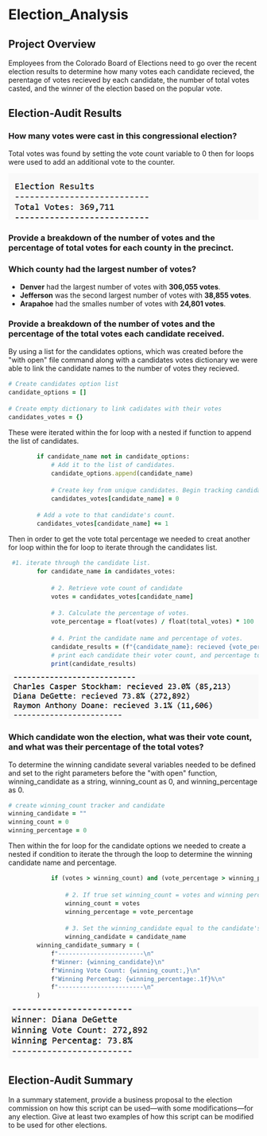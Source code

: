 # Election_Analysis

## Project Overview
Employees from the Colorado Board of Elections need to go over the recent election results to determine how many votes each candidate recieved, the perentage of votes recieved by each candidate, the number of total votes casted, and the winner of the election based on the popular vote.


## Election-Audit Results 

### How many votes were cast in this congressional election?

Total votes was found by setting the vote count variable to 0 then for loops were used to add an additional vote to the counter.

![total votes](https://github.com/vanessaneang/Election_Analysis/blob/main/Resources/total_votes.png)

### Provide a breakdown of the number of votes and the percentage of total votes for each county in the precinct.

### Which county had the largest number of votes?

  - **Denver** had the largest number of votes with **306,055 votes**.
  - **Jefferson** was the second largest number of votes with **38,855 votes**.
  - **Arapahoe** had the smalles number of votes with **24,801 votes**.

### Provide a breakdown of the number of votes and the percentage of the total votes each candidate received.

By using a list for the candidates options, which was created before the "with open" file command along with a candidates votes dictionary we were able to link the candidate names to the number of votes they recieved.

```ruby
# Create candidates option list
candidate_options = [] 

# Create empty dictionary to link cadidates with their votes
candidates_votes = {}
```
 These were iterated within the for loop with a nested if function to append the list of candidates. 
 
```ruby
        if candidate_name not in candidate_options:
            # Add it to the list of candidates.
            candidate_options.append(candidate_name)

            # Create key from unique candidates. Begin tracking candidate;s votes.
            candidates_votes[candidate_name] = 0

        # Add a vote to that candidate's count.
        candidates_votes[candidate_name] += 1
```

Then in order to get the vote total percentage we needed to creat another for loop within the for loop to iterate through the candidates list.  

```ruby
 #1. iterate through the candidate list.
        for candidate_name in candidates_votes:

            # 2. Retrieve vote count of candidate
            votes = candidates_votes[candidate_name]

            # 3. Calculate the percentage of votes.
            vote_percentage = float(votes) / float(total_votes) * 100

            # 4. Print the candidate name and percentage of votes.
            candidate_results = (f"{candidate_name}: recieved {vote_percentage:.1f}% ({votes:,})\n")
            # print each candidate their voter count, and percentage to the terminal.
            print(candidate_results)
```
![percentage_total_by_candidate](https://github.com/vanessaneang/Election_Analysis/blob/main/Resources/percentage_of_votes_by_candidates.png)

### Which candidate won the election, what was their vote count, and what was their percentage of the total votes?

To determine the winning candidate several variables needed to be defined and set to the right parameters before the "with open" function, winning_candidate as a string, winning_count as 0, and winning_percentage as 0.
```ruby
# create winning_count tracker and candidate
winning_candidate = ""
winning_count = 0
winning_percentage = 0
```
Then within the for loop for the candidate options we needed to create a nested if condition to iterate the through the loop to determine the winning candidate name and percentage.

```ruby
            if (votes > winning_count) and (vote_percentage > winning_percentage):

                # 2. If true set winning_count = votes and winning percent= vote percent
                winning_count = votes
                winning_percentage = vote_percentage

                # 3. Set the winning_candidate equal to the candidate's name
                winning_candidate = candidate_name 
        winning_candidate_summary = (
            f"------------------------\n"
            f"Winner: {winning_candidate}\n"
            f"Winning Vote Count: {winning_count:,}\n"
            f"Winning Percentag: {winning_percentage:.1f}%\n"
            f"------------------------\n"
        )
```
![winner](https://github.com/vanessaneang/Election_Analysis/blob/main/Resources/winning_candidate.png)

## Election-Audit Summary
In a summary statement, provide a business proposal to the election commission on how this script can be used—with some modifications—for any election. Give at least two examples of how this script can be modified to be used for other elections.
